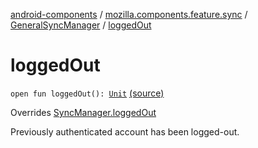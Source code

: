 [android-components](../../index.md) / [mozilla.components.feature.sync](../index.md) / [GeneralSyncManager](index.md) / [loggedOut](./logged-out.md)

# loggedOut

`open fun loggedOut(): `[`Unit`](https://kotlinlang.org/api/latest/jvm/stdlib/kotlin/-unit/index.html) [(source)](https://github.com/mozilla-mobile/android-components/blob/master/components/feature/sync/src/main/java/mozilla/components/feature/sync/BackgroundSyncManager.kt#L142)

Overrides [SyncManager.loggedOut](../../mozilla.components.concept.sync/-sync-manager/logged-out.md)

Previously authenticated account has been logged-out.


